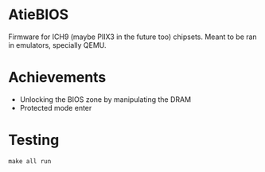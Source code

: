 # AtieBIOS
Firmware for ICH9 (maybe PIIX3 in the future too) chipsets. Meant to be ran in emulators, specially QEMU.

# Achievements
- Unlocking the BIOS zone by manipulating the DRAM
- Protected mode enter

# Testing
`make all run`
